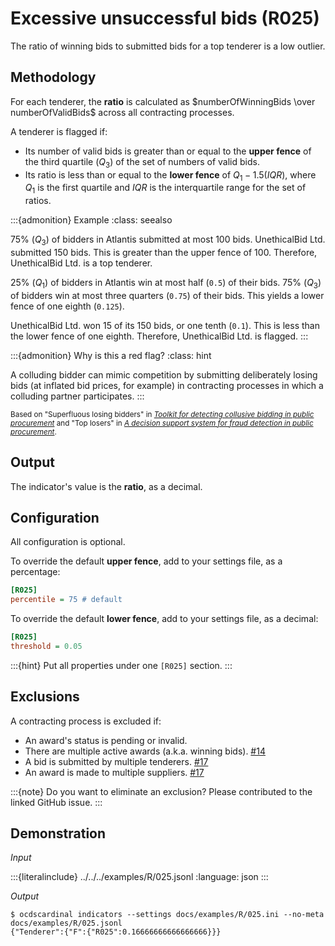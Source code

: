 # Excessive unsuccessful bids (R025)

The ratio of winning bids to submitted bids for a top tenderer is a low outlier.

## Methodology

For each tenderer, the **ratio** is calculated as $numberOfWinningBids \over numberOfValidBids$ across all contracting processes.

A tenderer is flagged if:

- Its number of valid bids is greater than or equal to the **upper fence** of the third quartile ($Q_3$) of the set of numbers of valid bids.
- Its ratio is less than or equal to the **lower fence** of $Q_1 - 1.5(IQR)$, where $Q_1$ is the first quartile and $IQR$ is the interquartile range for the set of ratios.

:::{admonition} Example
:class: seealso

75% ($Q_3$) of bidders in Atlantis submitted at most 100 bids. UnethicalBid Ltd. submitted 150 bids. This is greater than the upper fence of 100. Therefore, UnethicalBid Ltd. is a top tenderer.

25% ($Q_1$) of bidders in Atlantis win at most half (`0.5`) of their bids. 75% ($Q_3$) of bidders win at most three quarters (`0.75`) of their bids. This yields a lower fence of one eighth (`0.125`).

UnethicalBid Ltd. won 15 of its 150 bids, or one tenth (`0.1`). This is less than the lower fence of one eighth. Therefore, UnethicalBid Ltd. is flagged.
:::

:::{admonition} Why is this a red flag?
:class: hint

A colluding bidder can mimic competition by submitting deliberately losing bids (at inflated bid prices, for example) in contracting processes in which a colluding partner participates.
:::

<small>Based on "Superfluous losing bidders" in [*Toolkit for detecting collusive bidding in public procurement*](https://www.govtransparency.eu/wp-content/uploads/2015/11/GTI_WP2014_2_Toth_et_al_150413.pdf) and "Top losers" in [*A decision support system for fraud detection in public procurement*](https://www.researchgate.net/publication/341703812_A_decision_support_system_for_fraud_detection_in_public_procurement).</small>

## Output

The indicator's value is the **ratio**, as a decimal.

## Configuration

All configuration is optional.

To override the default **upper fence**, add to your settings file, as a percentage:

```ini
[R025]
percentile = 75 # default
```

To override the default **lower fence**, add to your settings file, as a decimal:

```ini
[R025]
threshold = 0.05
```

:::{hint}
Put all properties under one `[R025]` section.
:::

## Exclusions

A contracting process is excluded if:

- An award's status is pending or invalid.
- There are multiple active awards (a.k.a. winning bids). [#14](https://github.com/open-contracting/cardinal-rs/issues/14)
- A bid is submitted by multiple tenderers. [#17](https://github.com/open-contracting/cardinal-rs/issues/17)
- An award is made to multiple suppliers. [#17](https://github.com/open-contracting/cardinal-rs/issues/17)

:::{note}
Do you want to eliminate an exclusion? Please contributed to the linked GitHub issue.
:::

## Demonstration

*Input*

:::{literalinclude} ../../../examples/R/025.jsonl
:language: json
:::

*Output*

```console
$ ocdscardinal indicators --settings docs/examples/R/025.ini --no-meta docs/examples/R/025.jsonl
{"Tenderer":{"F":{"R025":0.16666666666666666}}}

```
